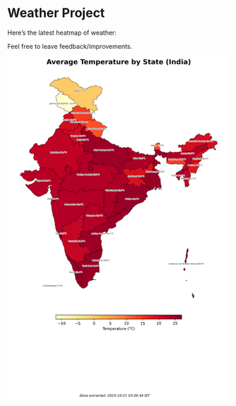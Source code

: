 # Weather Project

Here’s the latest heatmap of weather:

Feel free to leave feedback/improvements.

![India Heatmap](docs/assets/india_heatmap.png?v=F6AEAC)
